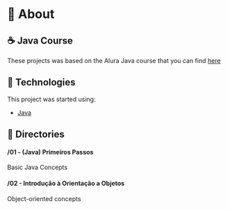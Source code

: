 <div id="about">

# :page_facing_up: About
## :coffee: Java Course
These projects was based on the Alura Java course that you can find <a target="_blank" href="https://www.alura.com.br/">here</a>
</div>

<div id="tecnologies">

## :rocket: Technologies
This project was started using:
- [Java](https://www.java.com/pt_BR/download/)
</div>

<div id="directories">

## :file_folder: Directories
#### /01 - (Java) Primeiros Passos
Basic Java Concepts

#### /02 - Introdução à Orientação a Objetos
Object-oriented concepts

</div>
